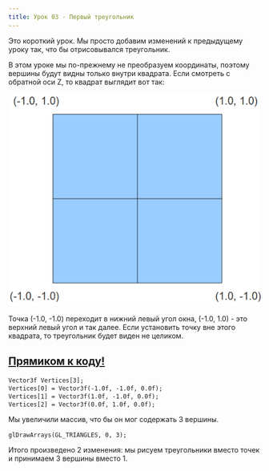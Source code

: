 ```yaml
---
title: Урок 03 - Первый треугольник
---
```


Это короткий урок. Мы просто добавим изменений к предыдущему уроку так, что бы отрисовывался треугольник.

В этом уроке мы по-прежнему не преобразуем координаты, поэтому вершины будут видны только внутри квадрата. Если смотреть с обратной оси Z, то квадрат выглядит вот так:

![](/images/t3_coord_system.png)

Точка (-1.0, -1.0) переходит в нижний левый угол окна, (-1.0, 1.0) - это верхний левый угол и так далее. Если установить точку вне этого квадрата, то треугольник будет виден не целиком.

## [Прямиком к коду!](https://github.com/triplepointfive/ogldev/tree/master/tutorial03)

    Vector3f Vertices[3];
    Vertices[0] = Vector3f(-1.0f, -1.0f, 0.0f);
    Vertices[1] = Vector3f(1.0f, -1.0f, 0.0f);
    Vertices[2] = Vector3f(0.0f, 1.0f, 0.0f);

Мы увеличили массив, что бы он мог содержать 3 вершины.

    glDrawArrays(GL_TRIANGLES, 0, 3);

Итого произведено 2 изменения: мы рисуем треугольники вместо точек и принимаем 3 вершины вместо 1.
         